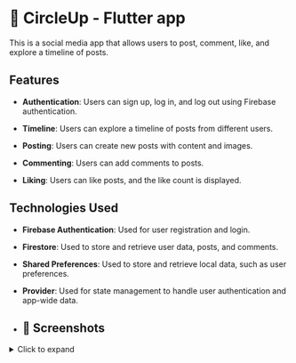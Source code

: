 # 💫 CircleUp - Flutter app

This is a social media app that allows users to post, comment, like, and explore a timeline of posts.

## Features

- **Authentication**: Users can sign up, log in, and log out using Firebase authentication.

- **Timeline**: Users can explore a timeline of posts from different users.

- **Posting**: Users can create new posts with content and images.

- **Commenting**: Users can add comments to posts.

- **Liking**: Users can like posts, and the like count is displayed.

## Technologies Used

- **Firebase Authentication**: Used for user registration and login.

- **Firestore**: Used to store and retrieve user data, posts, and comments.

- **Shared Preferences**: Used to store and retrieve local data, such as user preferences.

- **Provider**: Used for state management to handle user authentication and app-wide data.

- ## 📸 Screenshots

<details>
<summary>Click to expand</summary>



### Login Screen
<img src= "images/login.jpg" alt="login" width="210" height="450">

### signup Screen
<img src="images/signup.jpg" alt="signUp" width="210" height="450">

### Timeline
<img src="images/timeline.jpg" alt=" List" width="210" height="450">

### Timeline 
<img src="images/timeline2.jpg" alt="= List" width="210" height="450">

### Add new Post

<img src="images/post.jpg" alt="post" width="210" height="450">




</details>
